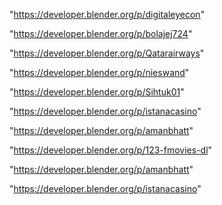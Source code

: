 "https://developer.blender.org/p/digitaleyecon"

"https://developer.blender.org/p/bolajej724"

"https://developer.blender.org/p/Qatarairways"

"https://developer.blender.org/p/nieswand"

"https://developer.blender.org/p/Sihtuk01"

"https://developer.blender.org/p/istanacasino"

"https://developer.blender.org/p/amanbhatt"

"https://developer.blender.org/p/123-fmovies-dl"

 
"https://developer.blender.org/p/amanbhatt"


"https://developer.blender.org/p/istanacasino"


 
